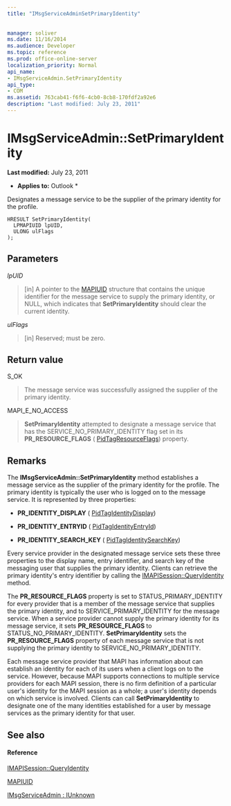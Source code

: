 ```yaml
---
title: "IMsgServiceAdminSetPrimaryIdentity"
 
 
manager: soliver
ms.date: 11/16/2014
ms.audience: Developer
ms.topic: reference
ms.prod: office-online-server
localization_priority: Normal
api_name:
- IMsgServiceAdmin.SetPrimaryIdentity
api_type:
- COM
ms.assetid: 763cab41-f6f6-4cb0-8cb8-170fdf2a92e6
description: "Last modified: July 23, 2011"
---
```


# IMsgServiceAdmin::SetPrimaryIdentity

 **Last modified:** July 23, 2011 
  
 * **Applies to:** Outlook * 
  
Designates a message service to be the supplier of the primary identity for the profile.
  
```
HRESULT SetPrimaryIdentity(
  LPMAPIUID lpUID,
  ULONG ulFlags  
);
```

## Parameters

 _lpUID_
  
> [in] A pointer to the [MAPIUID](mapiuid.md) structure that contains the unique identifier for the message service to supply the primary identity, or NULL, which indicates that **SetPrimaryIdentity** should clear the current identity. 
    
 _ulFlags_
  
> [in] Reserved; must be zero.
    
## Return value

S_OK 
  
> The message service was successfully assigned the supplier of the primary identity.
    
MAPI_E_NO_ACCESS 
  
> **SetPrimaryIdentity** attempted to designate a message service that has the SERVICE_NO_PRIMARY_IDENTITY flag set in its **PR_RESOURCE_FLAGS** ( [PidTagResourceFlags](pidtagresourceflags-canonical-property.md)) property.
    
## Remarks

The **IMsgServiceAdmin::SetPrimaryIdentity** method establishes a message service as the supplier of the primary identity for the profile. The primary identity is typically the user who is logged on to the message service. It is represented by three properties: 
  
- **PR_IDENTITY_DISPLAY** ( [PidTagIdentityDisplay](pidtagidentitydisplay-canonical-property.md))
    
- **PR_IDENTITY_ENTRYID** ( [PidTagIdentityEntryId](pidtagidentityentryid-canonical-property.md))
    
- **PR_IDENTITY_SEARCH_KEY** ( [PidTagIdentitySearchKey](pidtagidentitysearchkey-canonical-property.md))
    
Every service provider in the designated message service sets these three properties to the display name, entry identifier, and search key of the messaging user that supplies the primary identity. Clients can retrieve the primary identity's entry identifier by calling the [IMAPISession::QueryIdentity](imapisession-queryidentity.md) method. 
  
The **PR_RESOURCE_FLAGS** property is set to STATUS_PRIMARY_IDENTITY for every provider that is a member of the message service that supplies the primary identity, and to SERVICE_PRIMARY_IDENTITY for the message service. When a service provider cannot supply the primary identity for its message service, it sets **PR_RESOURCE_FLAGS** to STATUS_NO_PRIMARY_IDENTITY. **SetPrimaryIdentity** sets the **PR_RESOURCE_FLAGS** property of each message service that is not supplying the primary identity to SERVICE_NO_PRIMARY_IDENTITY. 
  
Each message service provider that MAPI has information about can establish an identity for each of its users when a client logs on to the service. However, because MAPI supports connections to multiple service providers for each MAPI session, there is no firm definition of a particular user's identity for the MAPI session as a whole; a user's identity depends on which service is involved. Clients can call **SetPrimaryIdentity** to designate one of the many identities established for a user by message services as the primary identity for that user. 
  
## See also

#### Reference

[IMAPISession::QueryIdentity](imapisession-queryidentity.md)
  
[MAPIUID](mapiuid.md)
  
[IMsgServiceAdmin : IUnknown](imsgserviceadminiunknown.md)

